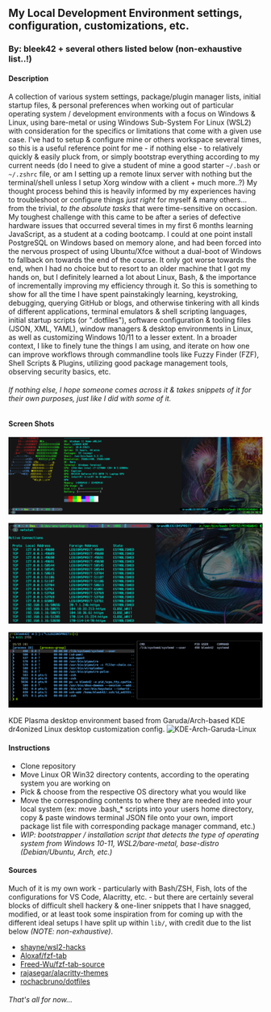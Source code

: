 ## My Local Development Environment settings, configuration, customizations, etc.
### By: bleek42 + several others listed below (non-exhaustive list..!)

#### Description

A collection of various system settings, package/plugin manager lists, initial startup files, & personal preferences when working out of particular operating system / development environments with a focus on Windows & Linux, using bare-metal or using Windows Sub-System For Linux (WSL2) with consideration for the specifics or limitations that come with a given use case. I've had to setup & configure mine or others workspace several times, so this is a useful reference point for me - if nothing else - to relatively quickly & easily pluck from, or simply bootstrap everything according to my current needs (do I need to give a student of mine a good starter `~/.bash` or `~/.zshrc` file, or am I setting up a remote linux server with nothing but the terminal/shell unless I setup Xorg window with a client + much more..?) My thought process behind this is heavily informed by my experiences having to troubleshoot or configure things *just right* for myself & many others... from the trivial, *to the absolute tasks* that were time-sensitive on occasion.
My toughest challenge with this came to be after a series of defective hardware issues that occurred several times in my first 6 months learning JavaScript, as a student at a coding bootcamp. I could at one point install PostgreSQL on Windows based on memory alone, and had been forced into the nervous prospect of using Ubuntu/Xfce without a dual-boot of Windows to fallback on towards the end of the course. It only got worse towards the end, when I had no choice but to resort to an older machine that I got my hands on, but I definitely learned a lot about Linux, Bash, & the importance of incrementally improving my efficiency through it.
So this is something to show for all the time I have spent painstakingly learning, keystroking, debugging, querying GitHub or blogs, and otherwise tinkering with all kinds of different applications, terminal emulators & shell scripting languages, initial startup scripts (or ".dotfiles"), software configuration & tooling files (JSON, XML, YAML), window managers & desktop environments in Linux, as well as customizing Windows 10/11 to a lesser extent. In a broader context, I like to finely tune the things I am using, and iterate on how one can improve workflows through commandline tools like Fuzzy Finder (FZF), Shell Scripts & Plugins, utilizing good package management tools, observing security basics, etc.

######  _If nothing else, I hope someone comes across it & takes snippets of it for their own purposes, just like I did with some of it._

#### Screen Shots

![Git-Bash-MSYS2-MINGW64](/images/msys-git-bash-neofetch.png "Git-Bash, Windows w/ OhMyPosh & NeoFetch")

![Git-Bash-MSYS2-MINGW64)](/images/git-bash-netsat-alias.png "Git-Bash, Windows w/ NETSTAT alias, tcp ports")

![WSL2-Deb-Linux](/images/kali-zsh-fzf.png "WSL2/Kali-Linux ZSH Prompt w/ FZF, completions, kill + ps output")

KDE Plasma desktop environment based from Garuda/Arch-based KDE dr4onized Linux desktop customization config.
![KDE-Arch-Garuda-Linux](/images/ "Fish in Alacritty term, KDE Plasma desktop, Garuda/Arch linux")

#### Instructions

- Clone repository
- Move Linux OR Win32 directory contents, according to the operating system you are working on
- Pick & choose from the respective OS directory what you would like
- Move the corresponding contents to where they are needed into your local system (ex:  move .bash_* scripts into your users home directory, copy & paste windows terminal JSON file onto your own, import package list file with corresponding package manager command, etc.)
- *WIP: bootstrapper / installation script that detects the type of operating system from Windows 10-11, WSL2/bare-metal, base-distro (Debian/Ubuntu, Arch, etc.)* 

#### Sources

Much of it is my own work - particularly with Bash/ZSH, Fish, lots of the configurations for VS Code, Alacritty, etc. - but there are certainly several blocks of difficult shell hackery & one-liner snippets that I have snagged, modified, or at least took some inspiration from for coming up with the different ideal setups I have split up within `lib/`, with credit due to the list below _(NOTE: non-exhaustive)_.
- [shayne/wsl2-hacks](https://github.com/shayne/wsl2-hacks)
- [Aloxaf/fzf-tab](https://github.com/Aloxaf/fzf-tab)
- [Freed-Wu/fzf-tab-source](https://github.com/Freed-Wu/fzf-tab-source)
- [rajasegar/alacritty-themes](https://github.com/rajasegar/alacritty-themes)
- [rochacbruno/dotfiles](https://github.com/rochacbruno/dotfiles)

###### _That's all for now..._
